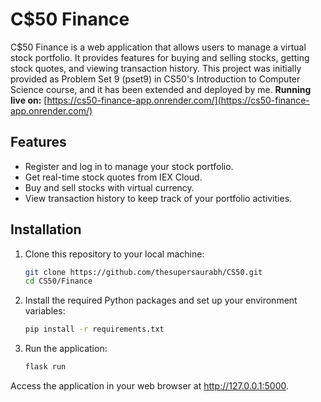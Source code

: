 # C$50 Finance

C$50 Finance is a web application that allows users to manage a virtual stock portfolio. It provides features for buying and selling stocks, getting stock quotes, and viewing transaction history. This project was initially provided as Problem Set 9 (pset9) in CS50's Introduction to Computer Science course, and it has been extended and deployed by me.
**Running live on:** [https://cs50-finance-app.onrender.com/](https://cs50-finance-app.onrender.com/)

## Features

- Register and log in to manage your stock portfolio.
- Get real-time stock quotes from IEX Cloud.
- Buy and sell stocks with virtual currency.
- View transaction history to keep track of your portfolio activities.

## Installation

1. Clone this repository to your local machine:

   ```bash
   git clone https://github.com/thesupersaurabh/CS50.git
   cd CS50/Finance
2. Install the required Python packages and set up your environment variables:

   ```bash
   pip install -r requirements.txt
3. Run the application:

   ```bash
   flask run
Access the application in your web browser at http://127.0.0.1:5000.

   




